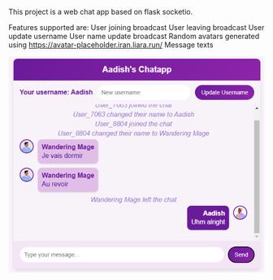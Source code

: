 This project is a web chat app based on flask socketio.

Features supported are:
User joining broadcast
User leaving broadcast
User update username
User name update broadcast
Random avatars generated using https://avatar-placeholder.iran.liara.run/
Message texts

![img.png](img.png)